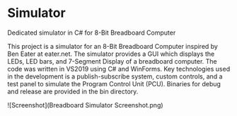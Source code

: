 # Simulator
Dedicated simulator in C# for 8-Bit Breadboard Computer

This project is a simulator for an 8-Bit Breadboard Computer inspired by Ben Eater at eater.net.  The simulator provides a GUI which displays the LEDs, LED bars, and 7-Segment Display of a breadboard computer.  The code was written in VS2019 using C# and WinForms.  Key technologies used in the development is a publish-subscribe system, custom controls, and a test panel to simulate the Program Control Unit (PCU).  Binaries for debug and release are provided in the bin directory.

![Screenshot](Breadboard Simulator Screenshot.png)
